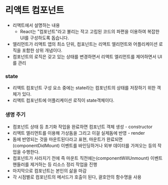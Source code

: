 # 리액트 컴포넌트

* 리액트에서 설명하는 내용
  * React는 "컴포넌트"라고 불리는 작고 고립된 코드의 파편을 이용하여 복잡한 UI를 구성하도록 돕습니다.
* 엘리먼트가 리액트 앱의 최소 단위, 컴포넌트는 리액트 엘리먼트와 어플리케이션 로직을 포함한 상위 개념이다.
* 컴포넌트의 로직은 갖고 있는 상태를 변경하면서 리액트 엘리먼트를 제어하면서 UI를 관리


### state
* 리액트 컴포넌트 구성 요소 중에는 state라는 컴포넌트의 상태를 저장하기 위한 객체가 있다.
* 리액트 컴포넌트에 어플리케이션 로직이 state객체이다.


### 생명 주기 
* 컴포넌트 상태 등 초기화 작업을 완료하면 컴포넌트 객체 생성 - constructor
* 리액트 엘리먼트를 이용해 가상돔을 그리고 이걸 실제돔에 반영 - render
* 돔에 반영되는 것을 마운트된다라고 표현, 마운트가 완료되면(componentDidMount) 이벤트를 바인딩하거나 외부 데이터를 가져오는 등의 작업을 수행한다.
* 컴포넌트가 사라지기 전에 즉 마운트 직전에는(componentWillUnmount) 이벤트 핸들러를 제거하는 등 리소스 정리 작업을 진행
* 마지막으로 컴포넌트는 본인의 삶을 마감
* 각 시점별로 컴포넌트의 메서드가 호출이 된다, 괄호안의 함수명을 사용


